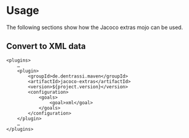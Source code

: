 # Usage

The following sections show how the Jacoco extras mojo can be used.

## Convert to XML data

    <plugins>
        …
        <plugin>
            <groupId>de.dentrassi.maven</groupId>
            <artifactId>jacoco-extras</artifactId>
            <version>${project.version}</version>
            <configuration>
                <goals>
                    <goal>xml</goal>
                </goals>
            </configuration>
        </plugin>
        …
    </plugins>

